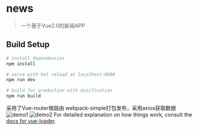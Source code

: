 # news

> 一个基于Vue2.0的新闻APP
## Build Setup

``` bash
# install dependencies
npm install

# serve with hot reload at localhost:8080
npm run dev

# build for production with minification
npm run build
```
采用了Vue-router做路由 webpack-simple打包发布，采用axios获取数据
![demo1](https://qiuhaonan0927.github.io/VueNews/3%E6%9C%88-28-2017%2015-59-44.gif)
![demo2](https://qiuhaonan0927.github.io/VueNews/3%E6%9C%88-28-2017%2015-59-23.gif)
For detailed explanation on how things work, consult the [docs for vue-loader](http://vuejs.github.io/vue-loader).
